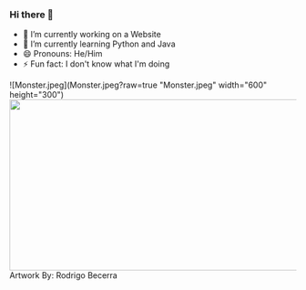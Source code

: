 ### Hi there 👋
- 🔭 I’m currently working on a Website
- 🌱 I’m currently learning Python and Java
- 😄 Pronouns: He/Him
- ⚡ Fun fact: I don't know what I'm doing

![Monster.jpeg](Monster.jpeg?raw=true "Monster.jpeg" width="600" height="300")
<img src="Monster.jpeg" data-canonical-src="Monster.jpeg" width="600" height="300" />
Artwork By: Rodrigo Becerra

<!--
**Thinkr3/Thinkr3** is a ✨ _special_ ✨ repository because its `README.md` (this file) appears on your GitHub profile.

Here are some ideas to get you started:

- 🔭 I’m currently working on ...
- 🌱 I’m currently learning ...
- 👯 I’m looking to collaborate on ...
- 🤔 I’m looking for help with ...
- 💬 Ask me about ...
- 📫 How to reach me: ...
- 😄 Pronouns: ...
- ⚡ Fun fact: ...
-->
